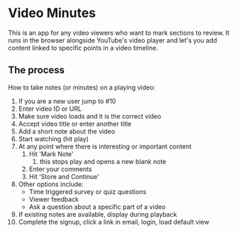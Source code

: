 # Video Minutes

This is an app for any video viewers who want to mark sections to review.
It runs in the browser alongside YouTube's video player and let's you add content linked to specific points in a video timeline.

## The process

How to take notes (or minutes) on a playing video:

1. If you are a new user jump to #10
1. Enter video ID or URL
1. Make sure video loads and it is the correct video
1. Accept video title or enter another title
1. Add a short note about the video
1. Start watching (hit play)
1. At any point where there is interesting or important content
    1. Hit 'Mark Note'
        1. this stops play and opens a new blank note
    1. Enter your comments
    1. Hit 'Store and Continue'
1. Other options include:
    * Time triggered survey or quiz questions
    * Viewer feedback
    * Ask a question about a specific part of a video
1. If existing notes are available, display during playback
1. Complete the signup, click a link in email, login, load default view